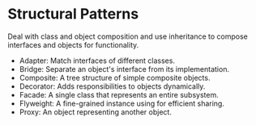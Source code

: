 # Structural Patterns

Deal with class and object composition and use inheritance to compose interfaces and objects for functionality.

 - Adapter: Match interfaces of different classes.
 - Bridge: Separate an object's interface from its implementation.
 - Composite: A tree structure of simple composite objects.
 - Decorator: Adds responsibilities to objects dynamically.
 - Facade: A single class that represents an entire subsystem.
 - Flyweight: A fine-grained instance using for efficient sharing.
 - Proxy: An object representing another object.
